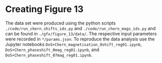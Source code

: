 # Creating Figure 13

The data set were produced using the python scripts `./code/run_chern_shifts_ids.py` and `./code/run_chern_mags_ids.py` and can be found in `./gfx/figure_13/data/`.
The respective input parameters were recorded in `*/params.json`.
To reproduce the data analysis use the Jupyter notebooks `DoS+Chern_magnetisation_0shift_reg01.ipynb`, `DoS+Chern_phaseshift_0mag_reg01.ipynb`, and `DoS+Chern_phaseshift_07mag_reg01.ipynb`.